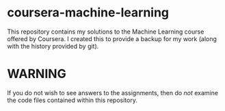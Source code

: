 # coursera-machine-learning
This repository contains my solutions to the Machine Learning course offered by Coursera. I created this to provide a backup for my work (along with the history provided by git).

# WARNING
If you do not wish to see answers to the assignments, then do *not* examine the code files contained within this repository.
